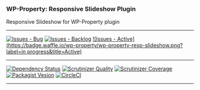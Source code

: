 ### WP-Property: Responsive Slideshow Plugin

Responsive Slideshow for WP-Property plugin

***
[![Issues - Bug](https://badge.waffle.io/wp-property/wp-property-resp-slideshow.png?label=bug&title=Bugs)](http://waffle.io/wp-property/wp-property-resp-slideshow)
[![Issues - Backlog](https://badge.waffle.io/wp-property/wp-property-resp-slideshow.png?label=backlog&title=Backlog)](http://waffle.io/wp-property/wp-property-resp-slideshow/)
[![Issues - Active](https://badge.waffle.io/wp-property/wp-property-resp-slideshow.png?label=in progress&title=Active)](http://waffle.io/wp-property/wp-property-resp-slideshow/)
***
[![Dependency Status](https://gemnasium.com/wp-property/wp-property-resp-slideshow.svg)](https://gemnasium.com/wp-property/wp-property-resp-slideshow)
[![Scrutinizer Quality](http://img.shields.io/scrutinizer/g/wp-property/wp-property-resp-slideshow.svg)](https://scrutinizer-ci.com/g/wp-property/wp-property-resp-slideshow)
[![Scrutinizer Coverage](http://img.shields.io/scrutinizer/coverage/g/wp-property/wp-property-resp-slideshow.svg)](https://scrutinizer-ci.com/g/wp-property/wp-property-resp-slideshow)
[![Packagist Vesion](http://img.shields.io/packagist/v/wp-property/wp-property-resp-slideshow.svg)](https://packagist.org/packages/wp-property/wp-property-resp-slideshow)
[![CircleCI](https://circleci.com/gh/wp-property/wp-property-resp-slideshow.png)](https://circleci.com/gh/wp-property/wp-property-resp-slideshow)
***